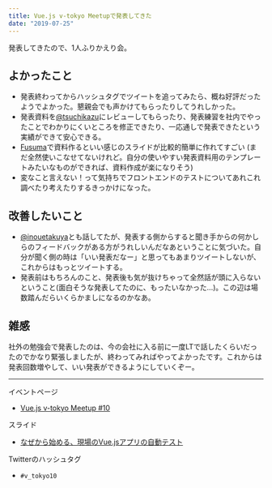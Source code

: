 ```yaml
---
title: Vue.js v-tokyo Meetupで発表してきた
date: "2019-07-25"
---
```


発表してきたので、1人ふりかえり会。

## よかったこと
- 発表終わってからハッシュタグでツイートを追ってみたら、概ね好評だったようでよかった。懇親会でも声かけてもらったりしてうれしかった。
- 発表資料を[@tsuchikazu](https://twitter.com/tsuchikazu)にレビューしてもらったり、発表練習を社内でやったことでわかりにくいところを修正できたり、一応通しで発表できたという実績ができて安心できる。
- [Fusuma](https://github.com/hiroppy/fusuma)で資料作るといい感じのスライドが比較的簡単に作れてすごい (まだ全然使いこなせてないけれど。自分の使いやすい発表資料用のテンプレートみたいなものができれば、資料作成が楽になりそう)
- 変なこと言えない！って気持ちでフロントエンドのテストについてあれこれ調べたり考えたりするきっかけになった。

## 改善したいこと
- [@inouetakuya](https://twitter.com/inouetakuya)とも話してたが、発表する側からすると聞き手からの何かしらのフィードバックがある方がうれしいんだなあということに気づいた。自分が聞く側の時は「いい発表だなー」と思ってもあまりツイートしないが、これからはもっとツイートする。
- 発表前はもちろんのこと、発表後も気が抜けちゃって全然話が頭に入らないということ(面白そうな発表してたのに、もったいなかった...)。この辺は場数踏んだらいくらかましになるのかなあ。

## 雑感
社外の勉強会で発表したのは、今の会社に入る前に一度LTで話したくらいだったのでかなり緊張しましたが、終わってみればやってよかったです。これからは発表回数増やして、いい発表ができるようにしていくぞー。

---

イベントページ
- [Vue.js v-tokyo Meetup #10](https://vuejs-meetup.connpass.com/event/138117/)

スライド
- [なぜから始める、現場のVue.jsアプリの自動テスト](https://yinm.github.io/slides/20190725-vuejs-application-testing-with-why/#slide=1)

Twitterのハッシュタグ
- `#v_tokyo10`
